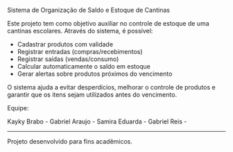 Sistema de Organização de Saldo e Estoque de Cantinas

Este projeto tem como objetivo auxiliar no controle de estoque de uma cantinas escolares. Através do sistema, é possível:

- Cadastrar produtos com validade
- Registrar entradas (compras/recebimentos)
- Registrar saídas (vendas/consumo)
- Calcular automaticamente o saldo em estoque
- Gerar alertas sobre produtos próximos do vencimento

O sistema ajuda a evitar desperdícios, melhorar o controle de produtos e garantir que os itens sejam utilizados antes do vencimento.

Equipe:

Kayky Brabo -
Gabriel Araujo -
Samira Eduarda -
Gabriel Reis -

---

Projeto desenvolvido para fins acadêmicos.
